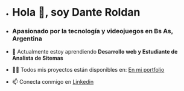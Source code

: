 * # Hola 👋, soy Dante Roldan
* ### Apasionado por la tecnología y videojuegos en Bs As, Argentina

- 🌱 Actualmente estoy aprendiendo **Desarrollo web y Estudiante de Analista de Sitemas**

- 👨‍💻 Todos mis proyectos están disponibles en: [En mi portfolio](https://portfolio-dante.vercel.app/)

- 📫 Conecta conmigo en [Linkedin](https://linkedin.com/in/https://www.linkedin.com/in/danteroldan/)


